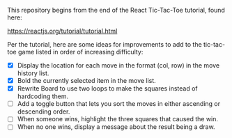 This repository begins from the end of the React Tic-Tac-Toe tutorial, found here:

https://reactjs.org/tutorial/tutorial.html

Per the tutorial, here are some ideas for improvements to add to the tic-tac-toe game listed in order of increasing difficulty:

* [X] Display the location for each move in the format (col, row) in the move history list.
* [X] Bold the currently selected item in the move list.
* [X] Rewrite Board to use two loops to make the squares instead of hardcoding them.
* [ ] Add a toggle button that lets you sort the moves in either ascending or descending order.
* [ ] When someone wins, highlight the three squares that caused the win.
* [ ] When no one wins, display a message about the result being a draw.
